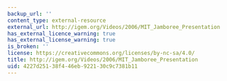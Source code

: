 ```yaml
---
backup_url: ''
content_type: external-resource
external_url: http://igem.org/Videos/2006/MIT_Jamboree_Presentation
has_external_licence_warning: true
has_external_license_warning: true
is_broken: ''
license: https://creativecommons.org/licenses/by-nc-sa/4.0/
title: http://igem.org/Videos/2006/MIT_Jamboree_Presentation
uid: 4227d251-38f4-46eb-9221-30c9c7381b11
---
```

